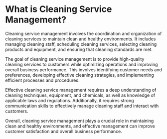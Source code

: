 What is Cleaning Service Management?
==========================================================================================

Cleaning service management involves the coordination and organization of cleaning services to maintain clean and healthy environments. It includes managing cleaning staff, scheduling cleaning services, selecting cleaning products and equipment, and ensuring that cleaning standards are met.

The goal of cleaning service management is to provide high-quality cleaning services to customers while optimizing operations and improving overall business performance. This involves identifying customer needs and preferences, developing effective cleaning strategies, and implementing efficient processes and procedures.

Effective cleaning service management requires a deep understanding of cleaning techniques, equipment, and chemicals, as well as knowledge of applicable laws and regulations. Additionally, it requires strong communication skills to effectively manage cleaning staff and interact with customers.

Overall, cleaning service management plays a crucial role in maintaining clean and healthy environments, and effective management can improve customer satisfaction and overall business performance.
